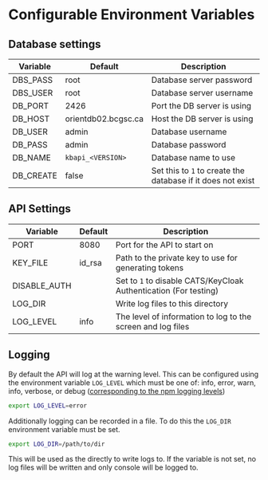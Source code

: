 # Configurable Environment Variables

## Database settings

|Variable | Default | Description |
|---|---|---|
| DBS_PASS | root | Database server password |
| DBS_USER | root | Database server username |
| DB_PORT | 2426 | Port the DB server is using |
| DB_HOST | orientdb02.bcgsc.ca | Host the DB server is using |
| DB_USER | admin | Database username |
| DB_PASS | admin | Database password |
| DB_NAME | `kbapi_<VERSION>` | Database name to use |
| DB_CREATE | false | Set this to `1` to create the database if it does not exist |

## API Settings

| Variable |Default | Description |
|----------|---------|------------|
| PORT | 8080 | Port for the API to start on |
| KEY_FILE | id_rsa | Path to the private key to use for generating tokens |
| DISABLE_AUTH | | Set to `1` to disable CATS/KeyCloak Authentication (For testing) |
| LOG_DIR | | Write log files to this directory |
| LOG_LEVEL | info | The level of information to log to the screen and log files |

## Logging

By default the API will log at the warning level. This can be configured using the environment
variable `LOG_LEVEL` which must be one of: info, error, warn, info, verbose, or debug
([corresponding to the npm logging levels](https://www.npmjs.com/package/winston#logging-levels))

```bash
export LOG_LEVEL=error
```

Additionally logging can be recorded in a file. To do this the `LOG_DIR` environment variable must be set.

```bash
export LOG_DIR=/path/to/dir
```

This will be used as the directly to write logs to. If the variable is not set, no log files will be written and only console will be logged to.